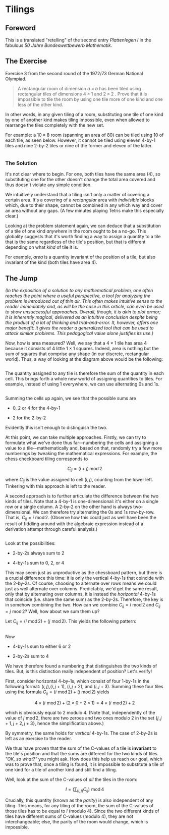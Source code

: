 # Tilings

## Foreword

This is a translated "retelling" of the second entry *Plattenlegen I* in the fabulous *50 Jahre Bundeswettbewerb Mathematik*.

## The Exercise

Exercise 3 from the second round of the 1972/73 German National Olympiad.

> A rectangular room of dimension $a \times b$ has been tiled using rectangular tiles of dimensions $4\times 1$ and $2\times 2$ . Prove that it is impossible to tile the room by using one tile more of one kind and one less of the other kind.

In other words, in any given tiling of a room, substituting one tile of one kind by one of another kind makes tiling impossible, even when allowed to rearrange the tiles completely with the new set.

For example: a $10\times 8$ room (spanning an area of $80$) can be tiled using 10 of each tile, as seen below. However, it cannot  be tiled using eleven 4-by-1 tiles and nine 2-by-2 tiles or nine of the former and eleven of the latter.

<img src="file:///Users/ujkan/Library/Application%20Support/marktext/images/2023-10-29-15-51-10-image.png" title="" alt="" data-align="center">

### The Solution

It's not clear where to begin. For one, both tiles have the same area (4), so substituting one for the other doesn't change the total area covered and thus doesn't violate any simple condition.

We intuitively understand that a tiling isn't only a matter of covering a certain area. It's a covering of a *rectangular* area with *indivisible* blocks which, due to their shape, cannot be combined in any which way and cover an area without any gaps. (A few minutes playing Tetris make this especially clear.)

Looking at the problem statement again, we can deduce that a substitution of a tile of one kind *anywhere* in the room ought to be a no-go. This globality suggests that it's worth finding a way to assign a quantity to a tile that is the same regardless of the tile's position, but that is different depending on what *kind* of tile it is.

For example, *area* is a quantity invariant of the position of a tile, but also invariant of the kind (both tiles have area 4).

## The Jump

*(In the exposition of a solution to any mathematical problem, one often reaches the point where a useful perspective, a tool for analyzing the problem is introduced out of thin air. This often makes intuitive sense to the reader immediately and, as will be the case in this article, can even be used to show unsuccessful approaches. Overall, though, it is akin to plot armor; it is inherently magical, delivered as an intuitive conclusion despite being the product of a lot of thinking and trial-and-error. It, however, offers one major benefit: it gives the reader a generalized tool that can be used to attack similar problems. This pedagogical value alone justifies its use.)*

Now, how is area measured? Well, we say that a $4 \times 1$ tile has area 4 because it consists of 4 little $1 \times 1$ squares. Indeed, area is nothing but the sum of squares that comprise any shape (in our discrete, rectangular world). Thus, a way of looking at the diagram above would be the following:

<img src="file:///Users/ujkan/Library/Application%20Support/marktext/images/2023-10-29-17-14-35-image.png" title="" alt="" data-align="center">

The quantity assigned to any tile is therefore the sum of the quantity in each cell. This brings forth a whole new world of assigning quantities to tiles. For example, instead of using 1 everywhere, we can use alternating 0s and 1s.

<img src="file:///Users/ujkan/Library/Application%20Support/marktext/images/2023-10-29-17-18-59-image.png" title="" alt="" data-align="center">

Summing the cells up again, we see that the possible sums are

- 0, 2 or 4 for the 4-by-1

- 2 for the 2-by-2

Evidently this isn't enough to distinguish the two.

At this point, we can take multiple approaches. Firstly, we can try to formulate what we've done thus far--numbering the cells and assigning a value to a tile--mathematically and, based on that, randomly try a few more numberings by tweaking the mathematical expressions. For example, the chess checkboard tiling corresponds to

$$
C_{ij} = (i + j) \, \text{mod} \, 2
$$

where $C_{ij}$ is the value assigned to cell $(i,j)$, counting from the lower left. Tinkering with this approach is left to the reader.

A second approach is to further articulate the difference between the two kinds of tiles. Note that a 4-by-1 is one-dimensional: it's either on a single row or a single column. A 2-by-2 on the other hand is always two-dimensional. We can therefore try alternating the 0s and 1s row-by-row. That is, $C_{ij} = i\,\,\text{mod}\,2$. (Observe how this could just as well have been the result of fiddling around with the algebraic expression instead of a derivation attempt through careful analysis.)

<img src="file:///Users/ujkan/Library/Application%20Support/marktext/images/2023-10-29-21-33-51-image.png" title="" alt="" data-align="center">

Look at the possibilities:

- 2-by-2s always sum to 2

- 4-by-1s sum to 0, 2, or 4

This may seem just as unproductive as the chessboard pattern, but there is a crucial difference this time: it is only the vertical 4-by-1s that coincide with the 2-by-2s. Of course, choosing to alternate over rows means we could just as well alternate over columns. Predictably, we'd get the same result, only that by alternating over columns, it is instead the *horizontal* 4-by-1s that coincide (i.e. share the same sum) as the 2-by-2s. Therefore, the key is in somehow combining the two. How can we combine $C_{ij} = i\,\,\text{mod}\,2$ and $C_{ij} = j\,\,\text{mod}\,2$? Well, how about we sum them up?

Let $C_{ij} = (i\,\,\text{mod}\,2) + (j\,\,\text{mod}\,2)$. This yields the following pattern:

<img src="file:///Users/ujkan/Library/Application%20Support/marktext/images/2023-10-29-21-44-29-image.png" title="" alt="" data-align="center">

 Now

- 4-by-1s sum to either 6 or 2

- 2-by-2s sum to 4

We have therefore found a numbering that distinguishes the two kinds of tiles. But, is this distinction really independent of position? Let's verify!

First, consider horizontal 4-by-1s, which consist of four 1-by-1s in the following format: $(i, j)$,$(i, j+1)$, $(i, j+2)$, and $(i, j+3)$. Summing these four tiles using the formula $C_{ij} = (i\,\,\text{mod}\,2) + (j\,\,\text{mod}\,2)$ yields

$$
4\times(i\,\,\text{mod}\,2) + (2\times0 + 2\times1) = 4\times(i\,\,\text{mod}\,2)+2
$$

which is obviously equal to 2 modulo 4. (Note that, independently of the value of $j\,\,\text{mod}\,2$, there are two zeroes and two ones modulo 2 in the set $\{j, j+1, j+2, j+3\}$, hence the simplification above.)

By symmetry, the same holds for *vertical* 4-by-1s. The case of 2-by-2s is left as an exercise to the reader. 

We thus have proven that the sum of the C-values of a tile is **invariant** to the tile's position and that the sums are different for the two kinds of tiles. *"OK, so what?"* you might ask. How does this help us reach our goal, which was to prove that, once a tiling is found, it is impossible to substitute a tile of one kind for a tile of another kind and still find a tiling.

Well, look at the sum of the C-values of *all* the tiles in the room:

$$
I = \Big(\sum_{(i, j)}C_{ij}\Big)\,\,\text{mod}\,4
$$

Crucially, this quantity (known as the *parity*) is also independent of any tiling. This means, for any tiling of the room, the sum of the C-values of those tiles has to be equal to $I$ (modulo 4). Since the two different kinds of tiles have different sums of C-values (modulo 4), they are not interchangeable; else, the parity of the room would change, which is impossible.
